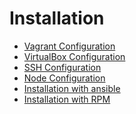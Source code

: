 Installation
======

* [Vagrant Configuration](vagrant)
* [VirtualBox Configuration](virtualbox)
* [SSH Configuration](ssh)
* [Node Configuration](node)
* [Installation with ansible](ansible)
* [Installation with RPM](rpm)
